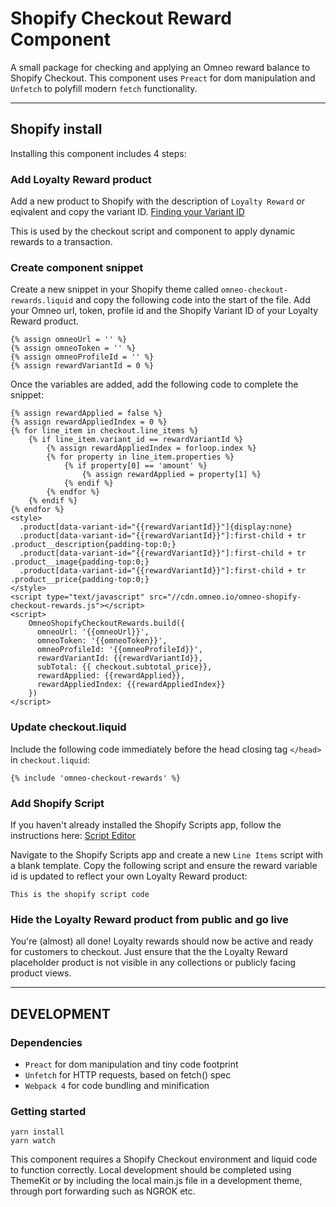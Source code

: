 # Shopify Checkout Reward Component
A small package for checking and applying an Omneo reward balance to Shopify Checkout. This component uses `Preact` for dom manipulation and `Unfetch` to polyfill modern `fetch` functionality.

***

## Shopify install
Installing this component includes 4 steps:

### Add Loyalty Reward product
Add a new product to Shopify with the description of `Loyalty Reward` or eqivalent and copy the variant ID. [Finding your Variant ID](https://help.shopify.com/themes/customization/products/variants/find-variant-id)

This is used by the checkout script and component to apply dynamic rewards to a transaction.

### Create component snippet
Create a new snippet in your Shopify theme called `omneo-checkout-rewards.liquid` and copy the following code into the start of the file. Add your Omneo url, token, profile id and the Shopify Variant ID of your Loyalty Reward product.
```
{% assign omneoUrl = '' %}
{% assign omneoToken = '' %}
{% assign omneoProfileId = '' %}
{% assign rewardVariantId = 0 %}
```
Once the variables are added, add the following code to complete the snippet:
```
{% assign rewardApplied = false %}
{% assign rewardAppliedIndex = 0 %}
{% for line_item in checkout.line_items %}
  	{% if line_item.variant_id == rewardVariantId %}
		{% assign rewardAppliedIndex = forloop.index %}
		{% for property in line_item.properties %}
			{% if property[0] == 'amount' %}
				{% assign rewardApplied = property[1] %}
			{% endif %}
		{% endfor %}
    {% endif %}
{% endfor %}
<style>
  .product[data-variant-id="{{rewardVariantId}}"]{display:none}
  .product[data-variant-id="{{rewardVariantId}}"]:first-child + tr .product__description{padding-top:0;}
  .product[data-variant-id="{{rewardVariantId}}"]:first-child + tr .product__image{padding-top:0;}
  .product[data-variant-id="{{rewardVariantId}}"]:first-child + tr .product__price{padding-top:0;}
</style>
<script type="text/javascript" src="//cdn.omneo.io/omneo-shopify-checkout-rewards.js"></script>
<script>
	OmneoShopifyCheckoutRewards.build({
      omneoUrl: '{{omneoUrl}}',
      omneoToken: '{{omneoToken}}',
      omneoProfileId: '{{omneoProfileId}}',
      rewardVariantId: {{rewardVariantId}},
      subTotal: {{ checkout.subtotal_price}},
      rewardApplied: {{rewardApplied}},
      rewardAppliedIndex: {{rewardAppliedIndex}}
    })    
</script>
```

### Update checkout.liquid
Include the following code immediately before the head closing tag `</head>` in `checkout.liquid`:
```
{% include 'omneo-checkout-rewards' %}
```

### Add Shopify Script
If you haven't already installed the Shopify Scripts app, follow the instructions here: [Script Editor](https://apps.shopify.com/script-editor)

Navigate to the Shopify Scripts app and create a new `Line Items` script with a blank template. Copy the following script and ensure the reward variable id is updated to reflect your own Loyalty Reward product:

```
This is the shopify script code
```

### Hide the Loyalty Reward product from public and go live
You're (almost) all done! Loyalty rewards should now be active and ready for customers to checkout. Just ensure that the the Loyalty Reward placeholder product is not visible in any collections or publicly facing product views.

***

## DEVELOPMENT
### Dependencies
* `Preact` for dom manipulation and tiny code footprint
* `Unfetch` for HTTP requests, based on fetch() spec
* `Webpack 4` for code bundling and minification

### Getting started
```
yarn install
yarn watch
```
This component requires a Shopify Checkout environment and liquid code to function correctly. Local development should be completed using ThemeKit or by including the local main.js file in a development theme, through port forwarding such as NGROK etc.



